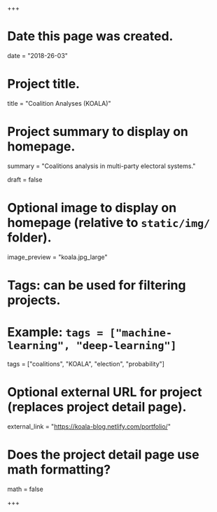 +++
# Date this page was created.
date = "2018-26-03"

# Project title.
title = "Coalition Analyses (KOALA)"

# Project summary to display on homepage.
summary = "Coalitions analysis in multi-party electoral systems."

draft = false

# Optional image to display on homepage (relative to `static/img/` folder).
image_preview = "koala.jpg_large"

# Tags: can be used for filtering projects.
# Example: `tags = ["machine-learning", "deep-learning"]`
tags = ["coalitions", "KOALA", "election", "probability"]

# Optional external URL for project (replaces project detail page).
external_link = "https://koala-blog.netlify.com/portfolio/"

# Does the project detail page use math formatting?
math = false

+++
